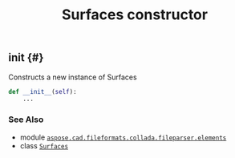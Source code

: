 ﻿---
title: Surfaces constructor
second_title: Aspose.CAD for Python via .NET API References
description: 
type: docs
weight: 10
url: /python-net/aspose.cad.fileformats.collada.fileparser.elements/surfaces/__init__/
is_root: false
---

## __init__ {#}

Constructs a new instance of Surfaces



```python
def __init__(self):
    ...
```





### See Also
* module [`aspose.cad.fileformats.collada.fileparser.elements`](../../)
* class [`Surfaces`](/cad/python-net/aspose.cad.fileformats.collada.fileparser.elements/surfaces)
